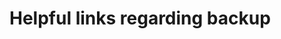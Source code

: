 # Helpful links regarding backup

[.de]: ../../de/src/helpful-links.md
[.source]: https://linux-tips-and-tricks.de/en/raspibackup#links
[.source]: https://linux-tips-and-tricks.de/de/raspibackup#links
